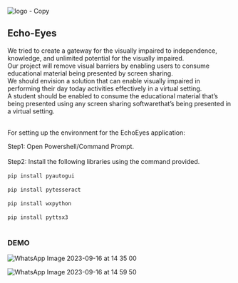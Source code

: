 


![logo - Copy](https://github.com/miinus-vee/THE-INNOV8ORS/assets/91024452/2e2281bd-655d-4cc1-9cad-c98056fc4022)

## Echo-Eyes


We tried to create a gateway for the visually impaired to independence, knowledge, and unlimited potential for the visually impaired. <br>
Our project will remove visual barriers by enabling users to consume educational material being presented by screen sharing. <br>
We should envision a solution that can enable visually impaired in performing their day today activities effectively in a virtual setting. <br>
A student should be enabled to consume the educational material that’s being presented using any screen sharing softwarethat’s being presented in a virtual setting.
<br><br>

For setting up the environment for the EchoEyes application:

Step1: Open Powershell/Command Prompt. <br><br>
Step2: Install the following libraries using the command provided. <br><br>
`pip install pyautogui`<br><br>
`pip install pytesseract`<br><br>
`pip install wxpython`<br><br>
`pip install pyttsx3`<br><br>





### DEMO

![WhatsApp Image 2023-09-16 at 14 35 00](https://github.com/miinus-vee/THE-INNOV8ORS/assets/91024452/4add9478-f9b6-4899-a324-fc1426f676a3)

![WhatsApp Image 2023-09-16 at 14 59 50](https://github.com/miinus-vee/THE-INNOV8ORS/assets/91024452/b8d8fca6-d521-4ff8-939a-22ee37f1c2d3)


<!--- 
### Documentation
[Echo Eyes_ppt.pdf](https://github.com/miinus-vee/THE-INNOV8ORS/files/12640435/Echo.Eyes_ppt.pdf)

--->




